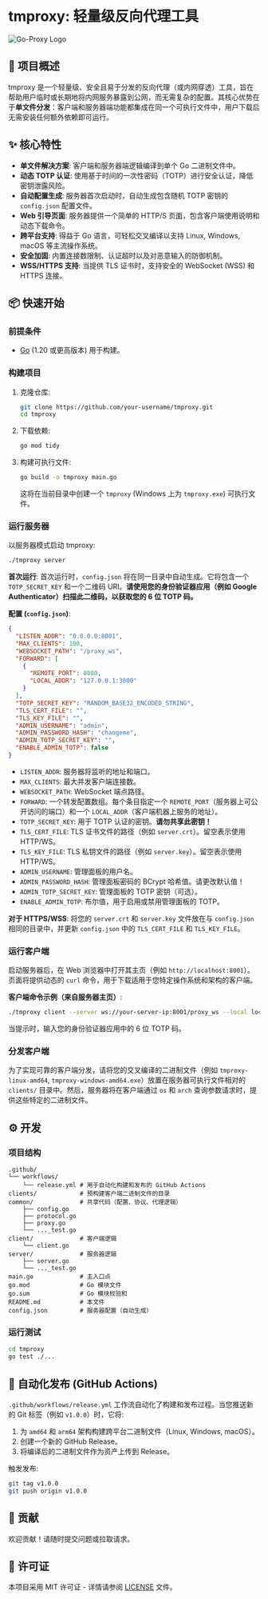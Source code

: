 # tmproxy: 轻量级反向代理工具

![Go-Proxy Logo](https://raw.githubusercontent.com/your-username/tmproxy/main/docs/logo.png) <!-- 如果您添加了Logo，请替换此占位符 -->

## 🚀 项目概述

tmproxy 是一个轻量级、安全且易于分发的反向代理（或内网穿透）工具，旨在帮助用户临时或长期地将内网服务暴露到公网，而无需复杂的配置。其核心优势在于**单文件分发**：客户端和服务器端功能都集成在同一个可执行文件中，用户下载后无需安装任何额外依赖即可运行。

## ✨ 核心特性

*   **单文件解决方案**: 客户端和服务器端逻辑编译到单个 Go 二进制文件中。
*   **动态 TOTP 认证**: 使用基于时间的一次性密码（TOTP）进行安全认证，降低密钥泄露风险。
*   **自动配置生成**: 服务器首次启动时，自动生成包含随机 TOTP 密钥的 `config.json` 配置文件。
*   **Web 引导页面**: 服务器提供一个简单的 HTTP/S 页面，包含客户端使用说明和动态下载命令。
*   **跨平台支持**: 得益于 Go 语言，可轻松交叉编译以支持 Linux, Windows, macOS 等主流操作系统。
*   **安全加固**: 内置连接数限制、认证超时以及对恶意输入的防御机制。
*   **WSS/HTTPS 支持**: 当提供 TLS 证书时，支持安全的 WebSocket (WSS) 和 HTTPS 连接。

## 📦 快速开始

### 前提条件

*   [Go](https://golang.org/doc/install) (1.20 或更高版本) 用于构建。

### 构建项目

1.  克隆仓库:
    ```bash
    git clone https://github.com/your-username/tmproxy.git
    cd tmproxy
    ```
2.  下载依赖:
    ```bash
    go mod tidy
    ```
3.  构建可执行文件:
    ```bash
    go build -o tmproxy main.go
    ```
    这将在当前目录中创建一个 `tmproxy` (Windows 上为 `tmproxy.exe`) 可执行文件。

### 运行服务器

以服务器模式启动 tmproxy:

```bash
./tmproxy server
```

**首次运行**: 首次运行时，`config.json` 将在同一目录中自动生成。它将包含一个 `TOTP_SECRET_KEY` 和一个二维码 URI。**请使用您的身份验证器应用（例如 Google Authenticator）扫描此二维码，以获取您的 6 位 TOTP 码。**

**配置 (`config.json`)**:

```json
{
  "LISTEN_ADDR": "0.0.0.0:8001",
  "MAX_CLIENTS": 100,
  "WEBSOCKET_PATH": "/proxy_ws",
  "FORWARD": [
    {
      "REMOTE_PORT": 8080,
      "LOCAL_ADDR": "127.0.0.1:3000"
    }
  ],
  "TOTP_SECRET_KEY": "RANDOM_BASE32_ENCODED_STRING",
  "TLS_CERT_FILE": "",
  "TLS_KEY_FILE": "",
  "ADMIN_USERNAME": "admin",
  "ADMIN_PASSWORD_HASH": "changeme",
  "ADMIN_TOTP_SECRET_KEY": "",
  "ENABLE_ADMIN_TOTP": false
}
```

*   `LISTEN_ADDR`: 服务器将监听的地址和端口。
*   `MAX_CLIENTS`: 最大并发客户端连接数。
*   `WEBSOCKET_PATH`: WebSocket 端点路径。
*   `FORWARD`: 一个转发配置数组。每个条目指定一个 `REMOTE_PORT`（服务器上可公开访问的端口）和一个 `LOCAL_ADDR`（客户端机器上服务的地址）。
*   `TOTP_SECRET_KEY`: 用于 TOTP 认证的密钥。**请勿共享此密钥！**
*   `TLS_CERT_FILE`: TLS 证书文件的路径（例如 `server.crt`）。留空表示使用 HTTP/WS。
*   `TLS_KEY_FILE`: TLS 私钥文件的路径（例如 `server.key`）。留空表示使用 HTTP/WS。
*   `ADMIN_USERNAME`: 管理面板的用户名。
*   `ADMIN_PASSWORD_HASH`: 管理面板密码的 BCrypt 哈希值。请更改默认值！
*   `ADMIN_TOTP_SECRET_KEY`: 管理面板的 TOTP 密钥（可选）。
*   `ENABLE_ADMIN_TOTP`: 布尔值，用于启用或禁用管理面板的 TOTP。

**对于 HTTPS/WSS**: 将您的 `server.crt` 和 `server.key` 文件放在与 `config.json` 相同的目录中，并更新 `config.json` 中的 `TLS_CERT_FILE` 和 `TLS_KEY_FILE`。

### 运行客户端

启动服务器后，在 Web 浏览器中打开其主页（例如 `http://localhost:8001`）。页面将提供动态的 `curl` 命令，用于下载适用于您特定操作系统和架构的客户端。

**客户端命令示例（来自服务器主页）**:

```bash
./tmproxy client --server ws://your-server-ip:8001/proxy_ws --local localhost:3000 --remote 8080
```

当提示时，输入您的身份验证器应用中的 6 位 TOTP 码。

### 分发客户端

为了实现可靠的客户端分发，请将您的交叉编译的二进制文件（例如 `tmproxy-linux-amd64`, `tmproxy-windows-amd64.exe`）放置在服务器可执行文件相对的 `clients/` 目录中。然后，服务器将在客户端通过 `os` 和 `arch` 查询参数请求时，提供这些特定的二进制文件。

## ⚙️ 开发

### 项目结构

```
.github/
└── workflows/
    └── release.yml # 用于自动化构建和发布的 GitHub Actions
clients/            # 预构建客户端二进制文件的目录
common/             # 共享代码（配置、协议、代理逻辑）
    ├── config.go
    ├── protocol.go
    ├── proxy.go
    └── ..._test.go
client/             # 客户端逻辑
    └── client.go
server/             # 服务器逻辑
    ├── server.go
    └── ..._test.go
main.go             # 主入口点
go.mod              # Go 模块文件
go.sum              # Go 模块校验和
README.md           # 本文件
config.json         # 服务器配置（自动生成）
```

### 运行测试

```bash
cd tmproxy
go test ./...
```

## 🚀 自动化发布 (GitHub Actions)

`.github/workflows/release.yml` 工作流自动化了构建和发布过程。当您推送新的 Git 标签（例如 `v1.0.0`）时，它将:

1.  为 `amd64` 和 `arm64` 架构构建跨平台二进制文件（Linux, Windows, macOS）。
2.  创建一个新的 GitHub Release。
3.  将编译后的二进制文件作为资产上传到 Release。

触发发布:

```bash
git tag v1.0.0
git push origin v1.0.0
```

## 🤝 贡献

欢迎贡献！请随时提交问题或拉取请求。

## 📄 许可证

本项目采用 MIT 许可证 - 详情请参阅 [LICENSE](LICENSE) 文件。 <!-- 如果您还没有创建 LICENSE 文件，请创建一个 -->
